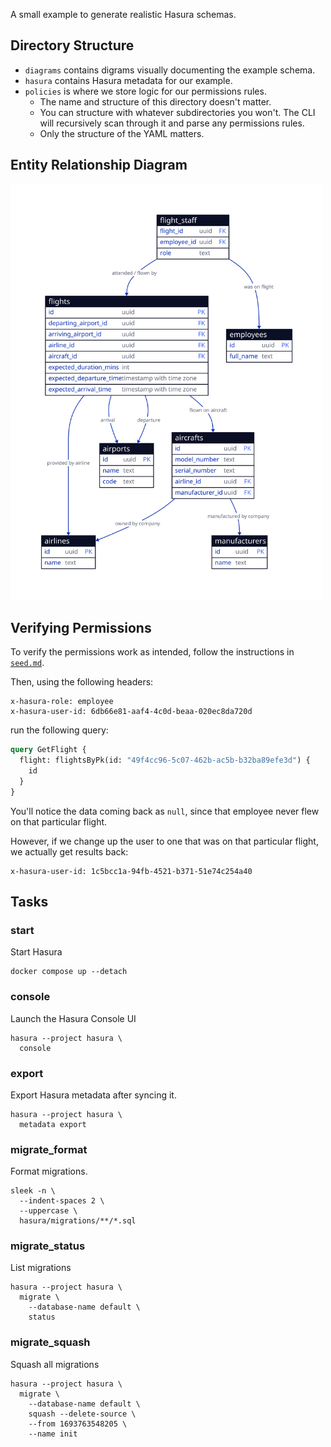 A small example to generate realistic Hasura schemas.

## Directory Structure

- `diagrams` contains digrams visually documenting the example schema.
- `hasura` contains Hasura metadata for our example.
- `policies` is where we store logic for our permissions rules.
  - The name and structure of this directory doesn't matter.
  - You can structure with whatever subdirectories you won't. The CLI will
    recursively scan through it and parse any permissions rules.
  - Only the structure of the YAML matters.

## Entity Relationship Diagram

<img src="./diagrams/erd.svg" width="500" />

## Verifying Permissions

To verify the permissions work as intended, follow the instructions in
[`seed.md`](./seed.md).

Then, using the following headers:

```
x-hasura-role: employee
x-hasura-user-id: 6db66e81-aaf4-4c0d-beaa-020ec8da720d
```

run the following query:

```graphql
query GetFlight {
  flight: flightsByPk(id: "49f4cc96-5c07-462b-ac5b-b32ba89efe3d") {
    id
  }
}
```

You'll notice the data coming back as `null`, since that employee never flew on
that particular flight.

However, if we change up the user to one that was on that particular flight, we
actually get results back:

```
x-hasura-user-id: 1c5bcc1a-94fb-4521-b371-51e74c254a40
```

## Tasks

### start

Start Hasura

```shell
docker compose up --detach
```

### console

Launch the Hasura Console UI

```shell
hasura --project hasura \
  console
```

### export

Export Hasura metadata after syncing it.

```shell
hasura --project hasura \
  metadata export
```

### migrate_format

Format migrations.

```shell
sleek -n \
  --indent-spaces 2 \
  --uppercase \
  hasura/migrations/**/*.sql
```

### migrate_status

List migrations

```shell
hasura --project hasura \
  migrate \
    --database-name default \
    status
```

### migrate_squash

Squash all migrations

```shell
hasura --project hasura \
  migrate \
    --database-name default \
    squash --delete-source \
    --from 1693763548205 \
    --name init
```
